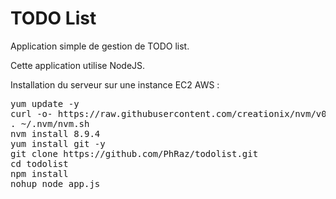 # TODO List

Application simple de gestion de TODO list.

Cette application utilise NodeJS.

Installation du serveur sur une instance EC2 AWS :
<pre>
yum update -y
curl -o- https://raw.githubusercontent.com/creationix/nvm/v0.33.6/install.sh | bash
. ~/.nvm/nvm.sh
nvm install 8.9.4
yum install git -y
git clone https://github.com/PhRaz/todolist.git
cd todolist
npm install
nohup node app.js
</pre>
